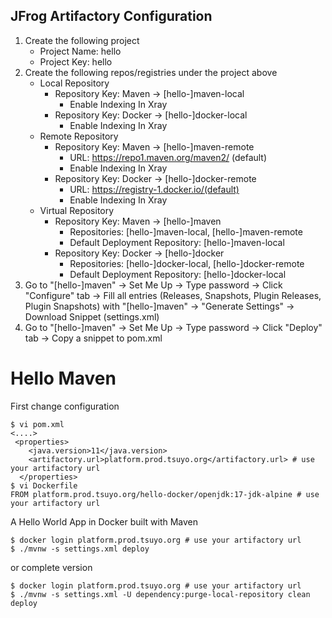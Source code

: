 ## JFrog Artifactory Configuration
1. Create the following project
    - Project Name: hello
    - Project Key: hello
2. Create the following repos/registries under the project above
    - Local Repository
      - Repository Key: Maven -> [hello-]maven-local
        - Enable Indexing In Xray
      - Repository Key: Docker -> [hello-]docker-local
        - Enable Indexing In Xray
    - Remote Repository
      - Repository Key: Maven -> [hello-]maven-remote
        - URL: https://repo1.maven.org/maven2/ (default)
        - Enable Indexing In Xray
      - Repository Key: Docker -> [hello-]docker-remote
        - URL: https://registry-1.docker.io/(default)
        - Enable Indexing In Xray
    - Virtual Repository
      - Repository Key: Maven -> [hello-]maven
        - Repositories: [hello-]maven-local, [hello-]maven-remote
        - Default Deployment Repository: [hello-]maven-local
      - Repository Key: Docker -> [hello-]docker
        - Repositories: [hello-]docker-local, [hello-]docker-remote
        - Default Deployment Repository: [hello-]docker-local
3. Go to "[hello-]maven" -> Set Me Up -> Type password -> Click "Configure" tab -> Fill all entries (Releases, Snapshots, Plugin Releases, Plugin Snapshots) with "[hello-]maven" -> "Generate Settings" -> Download Snippet (settings.xml)
4. Go to "[hello-]maven" -> Set Me Up -> Type password -> Click "Deploy" tab -> Copy a snippet to pom.xml

# Hello Maven
First change configuration
```
$ vi pom.xml
<....>
 <properties>
    <java.version>11</java.version>
    <artifactory.url>platform.prod.tsuyo.org</artifactory.url> # use your artifactory url
  </properties>
$ vi Dockerfile
FROM platform.prod.tsuyo.org/hello-docker/openjdk:17-jdk-alpine # use your artifactory url
```
A Hello World App in Docker built with Maven
```
$ docker login platform.prod.tsuyo.org # use your artifactory url
$ ./mvnw -s settings.xml deploy
```
or complete version
```
$ docker login platform.prod.tsuyo.org # use your artifactory url
$ ./mvnw -s settings.xml -U dependency:purge-local-repository clean deploy
```